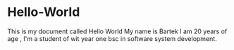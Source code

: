 # Hello-World
This is my document called Hello World
My name is Bartek I am 20 years of age , I'm a student of wit year one bsc in software system development. 
